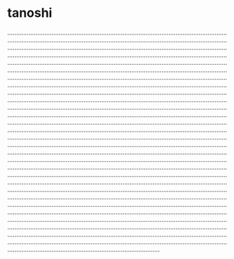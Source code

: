 # tanoshi

..................................................................................................................................................................................................................................................................................................................................................................................................................................................................................................................................................................................................................................................................................................................................................................................................................................................................................................................................................................................................................................................................................................................................................................................................................................................................................................................................................................................................................................................................................................................................................................................................................................................................................................................................................................................................................................................................................................................................................................................................................................................................................................................................................................................................................................................................................................................................................................................................................................................................................................................................................................................................................................................................................................................................................................................................................................................................................................................................................................................................................................................................................................................................................................................................................................................................................................................................................................................................................................................................................................................................................................................................................................................................................................................................................................................................................................